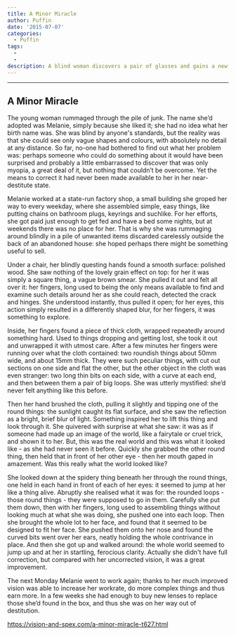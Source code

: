 ```yaml
---
title: A Minor Miracle
author: Puffin
date: '2015-07-07'
categories:
  - Puffin
tags:
  - 
  - 
description: A blind woman discovers a pair of glasses and gains a newfound perspective on the world.
---
```

--------------------
A Minor Miracle
--------------------
 
The young woman rummaged through the pile of junk. The name she’d adopted was Melanie, simply because she liked it; she had no idea what her birth name was. She was blind by anyone's standards, but the reality was that she could see only vague shapes and colours, with absolutely no detail at any distance. So far, no-one had bothered to find out what her problem was: perhaps someone who could do something about it would have been surprised and probably a little embarrassed to discover that was only myopia, a great deal of it, but nothing that couldn’t be overcome. Yet the means to correct it had never been made available to her in her near-destitute state.

Melanie worked at a state-run factory shop, a small building she groped her way to every weekday, where she assembled simple, easy things, like putting chains on bathroom plugs, keyrings and suchlike. For her efforts, she got paid just enough to get fed and have a bed some nights, but at weekends there was no place for her. That is why she was rummaging around blindly in a pile of unwanted items discarded carelessly outside the back of an abandoned house: she hoped perhaps there might be something useful to sell.

Under a chair, her blindly questing hands found a smooth surface: polished wood. She saw nothing of the lovely grain effect on top: for her it was simply a square thing, a vague brown smear. She pulled it out and felt all over it: her fingers, long used to being the only means available to find and examine such details around her as she could reach, detected the crack and hinges. She understood instantly, thus pulled it open; for her eyes, this action simply resulted in a differently shaped blur, for her fingers, it was something to explore.

Inside, her fingers found a piece of thick cloth, wrapped repeatedly around something hard. Used to things dropping and getting lost, she took it out and unwrapped it with utmost care. After a few minutes her fingers were running over what the cloth contained: two roundish things about 50mm wide, and about 15mm thick. They were such peculiar things, with cut out sections on one side and flat the other, but the other object in the cloth was even stranger: two long thin bits on each side, with a curve at each end, and then between them a pair of big loops. She was utterly mystified: she’d never felt anything like this before.

Then her hand brushed the cloth, pulling it slightly and tipping one of the round things: the sunlight caught its flat surface, and she saw the reflection as a bright, brief blur of light. Something inspired her to lift this thing and look through it. She quivered with surprise at what she saw: it was as if someone had made up an image of the world, like a fairytale or cruel trick, and shown it to her. But, this was the real world and this was what it looked like - as she had never seen it before. Quickly she grabbed the other round thing, then held that in front of her other eye - then her mouth gaped in amazement. Was this really what the world looked like? 

She looked down at the spidery thing beneath her through the round things, one held in each hand in front of each of her eyes: it seemed to jump at her like a thing alive. Abruptly she realised what it was for: the rounded loops - those round things - they were supposed to go in them. Carefully she put them down, then with her fingers, long used to assembling things without looking much at what she was doing, she pushed one into each loop. Then she brought the whole lot to her face, and found that it seemed to be designed to fit her face. She pushed them onto her nose and found the curved bits went over her ears, neatly holding the whole contrivance in place. And then she got up and walked around: the whole world seemed to jump up and at her in startling, ferocious clarity. Actually she didn't have full correction, but compared with her uncorrected vision, it was a great improvement.

The next Monday Melanie went to work again; thanks to her much improved vision was able to increase her workrate, do more complex things and thus earn more. In a few weeks she had enough to buy new lenses to replace those she’d found in the box, and thus she was on her way out of destitution.

https://vision-and-spex.com/a-minor-miracle-t627.html
